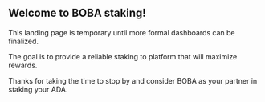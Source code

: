 ## Welcome to **BOBA** staking!

This landing page is temporary until more formal dashboards can be finalized.

The goal is to provide a reliable staking to platform that will maximize rewards.

Thanks for taking the time to stop by and consider BOBA as your partner in staking your ADA.
